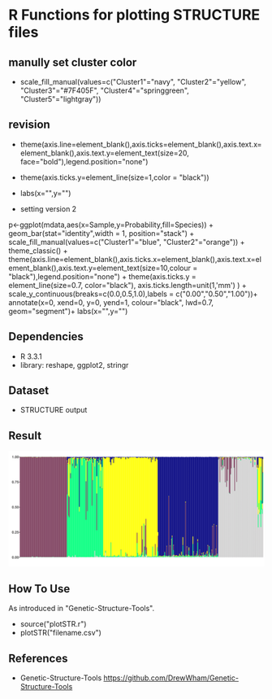 # R Functions for plotting STRUCTURE files

## manully set cluster color

   - scale_fill_manual(values=c("Cluster1"="navy", "Cluster2"="yellow", "Cluster3"="#7F405F", "Cluster4"="springgreen", "Cluster5"="lightgray"))

## revision

   - theme(axis.line=element_blank(),axis.ticks=element_blank(),axis.text.x=element_blank(),axis.text.y=element_text(size=20, face="bold"),legend.position="none") 

   - theme(axis.ticks.y=element_line(size=1,color = "black")) 

   - labs(x="",y="")
   
   - setting version 2
   
p<-ggplot(mdata,aes(x=Sample,y=Probability,fill=Species)) + 
geom_bar(stat="identity",width = 1, position="stack") + scale_fill_manual(values=c("Cluster1"="blue", "Cluster2"="orange")) + theme_classic() + theme(axis.line=element_blank(),axis.ticks.x=element_blank(),axis.text.x=element_blank(),axis.text.y=element_text(size=10,colour = "black"),legend.position="none") + 
theme(axis.ticks.y = element_line(size=0.7, color="black"), axis.ticks.length=unit(1,'mm') ) +
scale_y_continuous(breaks=c(0.0,0.5,1.0),labels = c("0.00","0.50","1.00"))+
annotate(x=0, xend=0, y=0, yend=1, colour="black", lwd=0.7, geom="segment")+
labs(x="",y="")


## Dependencies

   - R 3.3.1
   - library: reshape, ggplot2, stringr

## Dataset

   - STRUCTURE output


## Result

   <img src="fig.png" width="800">

## How To Use
   
   As introduced in "Genetic-Structure-Tools".
   - source("plotSTR.r")
   - plotSTR("filename.csv")


## References

  - Genetic-Structure-Tools
    https://github.com/DrewWham/Genetic-Structure-Tools
